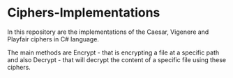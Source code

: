 # Ciphers-Implementations

In this repository are the implementations of the Caesar, Vigenere and Playfair ciphers in C# language.

The main methods are Encrypt - that is encrypting a file at a specific path and also Decrypt - that will decrypt the content of a specific file using these ciphers.
